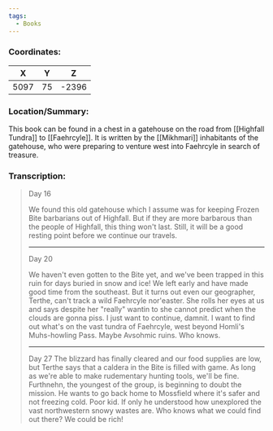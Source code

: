 ```yaml
---
tags:
  - Books
---
```


### Coordinates:
| **X** | **Y**| **Z** |
|:-----:|:----:|:-----:|
|5097  |75   |-2396  |

### Location/Summary:
This book can be found in a chest in a gatehouse on the road from [[Highfall Tundra]] to [[Faehrcyle]]. It is written by the [[Mikhmari]] inhabitants of the gatehouse, who were preparing to venture west into Faehrcyle in search of treasure.

### Transcription:
> Day 16
> 
> We found this old gatehouse which I assume was for keeping Frozen Bite barbarians out of Highfall. But if they are more barbarous than the people of Highfall, this thing won't last. Still, it will be a good resting point before we continue our travels.
> ***
> Day 20
>
> We haven't even gotten to the Bite yet, and we've been trapped in this ruin for days buried in snow and ice! We left early and have made good time from the southeast. But it turns out even our geographer, Terthe, can't track a wild Faehrcyle nor'easter. She rolls her eyes at us and says despite her "really" wantin to she cannot predict when the clouds are gonna piss. I just want to continue, damnit. I want to find out what's on the vast tundra of Faehrcyle, west beyond Homli's Muhs-howling Pass. Maybe Avsohmic ruins. Who knows.
> ***
> Day 27
   The blizzard has finally cleared and our food supplies are low, but Terthe says that a caldera in the Bite is filled with game. As long as we're able to make rudementary hunting tools, we'll be fine. Furthnehn, the youngest of the group, is beginning to doubt the mission. He wants to go back home to Mossfield where it's safer and not freezing cold. Poor kid. If only he understood how unexplored the vast northwestern snowy wastes are. Who knows what we could find out there? We could be rich!




